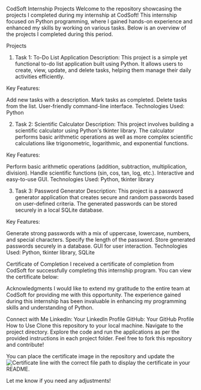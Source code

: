 CodSoft Internship Projects
Welcome to the repository showcasing the projects I completed during my internship at CodSoft! This internship focused on Python programming, where I gained hands-on experience and enhanced my skills by working on various tasks. Below is an overview of the projects I completed during this period.

Projects
1. Task 1: To-Do List Application
Description: This project is a simple yet functional to-do list application built using Python. It allows users to create, view, update, and delete tasks, helping them manage their daily activities efficiently.

Key Features:

Add new tasks with a description.
Mark tasks as completed.
Delete tasks from the list.
User-friendly command-line interface.
Technologies Used: Python

2. Task 2: Scientific Calculator
Description: This project involves building a scientific calculator using Python's tkinter library. The calculator performs basic arithmetic operations as well as more complex scientific calculations like trigonometric, logarithmic, and exponential functions.

Key Features:

Perform basic arithmetic operations (addition, subtraction, multiplication, division).
Handle scientific functions (sin, cos, tan, log, etc.).
Interactive and easy-to-use GUI.
Technologies Used: Python, tkinter library

3. Task 3: Password Generator
Description: This project is a password generator application that creates secure and random passwords based on user-defined criteria. The generated passwords can be stored securely in a local SQLite database.

Key Features:

Generate strong passwords with a mix of uppercase, lowercase, numbers, and special characters.
Specify the length of the password.
Store generated passwords securely in a database.
GUI for user interaction.
Technologies Used: Python, tkinter library, SQLite

Certificate of Completion
I received a certificate of completion from CodSoft for successfully completing this internship program. You can view the certificate below:


Acknowledgments
I would like to extend my gratitude to the entire team at CodSoft for providing me with this opportunity. The experience gained during this internship has been invaluable in enhancing my programming skills and understanding of Python.

Connect with Me
LinkedIn: Your LinkedIn Profile
GitHub: Your GitHub Profile
How to Use
Clone this repository to your local machine.
Navigate to the project directory.
Explore the code and run the applications as per the provided instructions in each project folder.
Feel free to fork this repository and contribute!

You can place the certificate image in the repository and update the ![Certificate](./path_to_your_certificate_image.jpg) line with the correct file path to display the certificate in your README.

Let me know if you need any adjustments!
